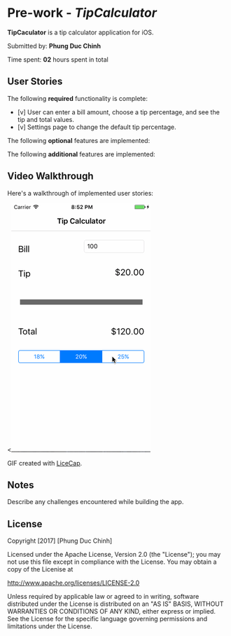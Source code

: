 # Pre-work - *TipCalculator*

**TipCaculator** is a tip calculator application for iOS.

Submitted by: **Phung Duc Chinh**

Time spent: **02** hours spent in total

## User Stories

The following **required** functionality is complete:

* [v] User can enter a bill amount, choose a tip percentage, and see the tip and total values.
* [v] Settings page to change the default tip percentage.

The following **optional** features are implemented:

The following **additional** features are implemented:



## Video Walkthrough 

Here's a walkthrough of implemented user stories:

<<img src='https://github.com/phungducchinh/CoderSchool_Tip/blob/master/tipCaculation.gif' title='Video Walkthrough' width='' alt='Video Walkthrough' />

GIF created with [LiceCap](http://www.cockos.com/licecap/).

## Notes

Describe any challenges encountered while building the app.

## License

Copyright [2017] [Phung Duc Chinh]

Licensed under the Apache License, Version 2.0 (the "License");
you may not use this file except in compliance with the License.
You may obtain a copy of the Licenise at

http://www.apache.org/licenses/LICENSE-2.0

Unless required by applicable law or agreed to in writing, software
distributed under the License is distributed on an "AS IS" BASIS,
WITHOUT WARRANTIES OR CONDITIONS OF ANY KIND, either express or implied.
See the License for the specific language governing permissions and
limitations under the License.
